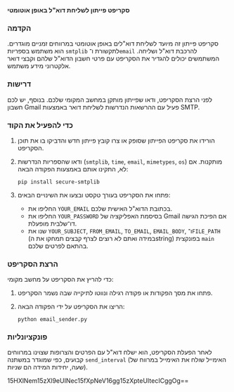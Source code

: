  **סקריפט פייתון לשליחת דוא"ל באופן אוטומטי**

### הקדמה

סקריפט פייתון זה מיועד לשליחת דוא"לים באופן אוטומטי במרווחים זמניים מוגדרים. הוא משתמש בספריות `smtplib` לתקשורת ו־`email` להרכבת דוא"ל ושליחה. המשתמשים יכולים להגדיר את הסקריפט עם פרטי חשבון הדוא"ל שלהם וקבצי דואר אלקטרוני מידע משתמש.

### דרישות
לפני הרצת הסקריפט, ודאו שפייתון מותקן במחשב המקומי שלכם. בנוסף, יש לכם חשבון Gmail פעיל עם ההרשאות הנדרשות לשליחת דואר באמצעות SMTP.

### כדי להפעיל את הקוד
1. הורידו את סקריפט הפייתון שסופק או צרו קובץ פייתון חדש והדביקו בו את תוכן הסקריפט.
2. ודאו שהספריות הנדרשות (`smtplib`, `time`, `email`, `mimetypes`, `os`) מותקנות. אם לא, התקינו אותם באמצעות הפקודה הבאה:

   ```
   pip install secure-smtplib
   ```
4. פתחו את הסקריפט בעורך טקסט ובצעו את השינויים הבאים:
   - החליפו את `YOUR_EMAIL` בכתובת הדוא"ל האישית שלכם.
   - החליפו את `YOUR_PASSWORD` בסיסמת האפליקציה של Gmail אם הפיכת הגישה דו־שלבית מופעלת.
   - שנו את `YOUR_SUBJECT`, `FROM_EMAIL`, `TO_EMAIL`, `EMAIL_BODY`, ו־`FILE_PATH` (במידה ואתם לא רוצים לצרף קבצים תמחקו את הstring) בפונקצית `main` בהתאם לפרטים שלכם.

### הרצת הסקריפט
כדי להריץ את הסקריפט על מחשב מקומי:
1. פתחו את מסך הפקודות או פקודה רגילה ונווטו לתיקייה שבה נשמר הסקריפט.
2. הריצו את הסקריפט על ידי הפקודה הבאה:

   ```
   python email_sender.py
   ```

### פונקציונליות
לאחר הפעלת הסקריפט, הוא ישלח דוא"ל עם הפרטים והצרופות שצוינו במרווחים קבועים, כפי שמוגדר במשתנה `send_interval` (האימייל שולח את האימייל במרווח של שעה, יחידות המידה הם שניות).


15HXlNem15zXl9eUINec15fXpNeV16gg15zXpteUItecICggOg==
